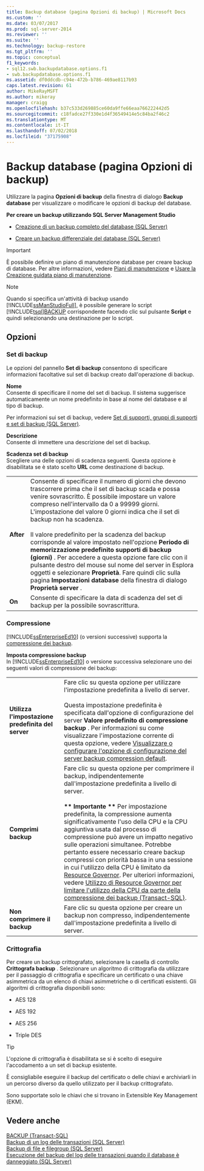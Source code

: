 ```yaml
---
title: Backup database (pagina Opzioni di backup) | Microsoft Docs
ms.custom: ''
ms.date: 03/07/2017
ms.prod: sql-server-2014
ms.reviewer: ''
ms.suite: ''
ms.technology: backup-restore
ms.tgt_pltfrm: ''
ms.topic: conceptual
f1_keywords:
- sql12.swb.backupdatabase.options.f1
- swb.backupdatabase.options.f1
ms.assetid: df0ddcdb-c94e-472b-b786-469ae8117b93
caps.latest.revision: 61
author: MikeRayMSFT
ms.author: mikeray
manager: craigg
ms.openlocfilehash: b37c533d269885ce60da9ffe66eaa766222442d5
ms.sourcegitcommit: c18fadce27f330e1d4f36549414e5c84ba2f46c2
ms.translationtype: MT
ms.contentlocale: it-IT
ms.lasthandoff: 07/02/2018
ms.locfileid: "37175908"
---
```

# <a name="back-up-database-backup-options-page"></a>Backup database (pagina Opzioni di backup)
  Utilizzare la pagina  **Opzioni di backup** della finestra di dialogo **Backup database** per visualizzare o modificare le opzioni di backup del database.  
  
 **Per creare un backup utilizzando SQL Server Management Studio**  
  
-   [Creazione di un backup completo del database &#40;SQL Server&#41;](create-a-full-database-backup-sql-server.md)  
  
-   [Creare un backup differenziale del database &#40;SQL Server&#41;](create-a-differential-database-backup-sql-server.md)  
  
> [!IMPORTANT]  
>  È possibile definire un piano di manutenzione database per creare backup di database. Per altre informazioni, vedere [Piani di manutenzione](../maintenance-plans/maintenance-plans.md) e [Usare la Creazione guidata piano di manutenzione](../maintenance-plans/use-the-maintenance-plan-wizard.md).  
  
> [!NOTE]  
>  Quando si specifica un'attività di backup usando [!INCLUDE[ssManStudioFull](../../includes/ssmanstudiofull-md.md)], è possibile generare lo script [!INCLUDE[tsql](../../includes/tsql-md.md)][BACKUP](/sql/t-sql/statements/backup-transact-sql) corrispondente facendo clic sul pulsante **Script** e quindi selezionando una destinazione per lo script.  
  
## <a name="options"></a>Opzioni  
  
### <a name="backup-set"></a>Set di backup  
 Le opzioni del pannello **Set di backup** consentono di specificare informazioni facoltative sul set di backup creato dall'operazione di backup.  
  
 **Nome**  
 Consente di specificare il nome del set di backup. Il sistema suggerisce automaticamente un nome predefinito in base al nome del database e al tipo di backup.  
  
 Per informazioni sui set di backup, vedere [Set di supporti, gruppi di supporti e set di backup &#40;SQL Server&#41;](media-sets-media-families-and-backup-sets-sql-server.md).  
  
 **Descrizione**  
 Consente di immettere una descrizione del set di backup.  
  
 **Scadenza set di backup**  
 Scegliere una delle opzioni di scadenza seguenti. Questa opzione è disabilitata se è stato scelto **URL** come destinazione di backup.  
  
|||  
|-|-|  
|**After**|Consente di specificare il numero di giorni che devono trascorrere prima che il set di backup scada e possa venire sovrascritto. È possibile impostare un valore compreso nell'intervallo da 0 a 99999 giorni. L'impostazione del valore 0 giorni indica che il set di backup non ha scadenza.<br /><br /> Il valore predefinito per la scadenza del backup corrisponde al valore impostato nell'opzione **Periodo di memorizzazione predefinito supporti di backup (giorni)** . Per accedere a questa opzione fare clic con il pulsante destro del mouse sul nome del server in Esplora oggetti e selezionare **Proprietà**. Fare quindi clic sulla pagina **Impostazioni database** della finestra di dialogo **Proprietà server** .|  
|**On**|Consente di specificare la data di scadenza del set di backup per la possibile sovrascrittura.|  
  
### <a name="compression"></a>Compressione  
 [!INCLUDE[ssEnterpriseEd10](../../../includes/ssenterpriseed10-md.md)] (o versioni successive) supporta la [compressione dei backup](backup-compression-sql-server.md).  
  
 **Imposta compressione backup**  
 In [!INCLUDE[ssEnterpriseEd10](../../../includes/ssenterpriseed10-md.md)] o versione successiva selezionare uno dei seguenti valori di compressione dei backup:  
  
|||  
|-|-|  
|**Utilizza l'impostazione predefinita del server**|Fare clic su questa opzione per utilizzare l'impostazione predefinita a livello di server.<br /><br /> Questa impostazione predefinita è specificata dall'opzione di configurazione del server **Valore predefinito di compressione backup** . Per informazioni su come visualizzare l'impostazione corrente di questa opzione, vedere [Visualizzare o configurare l'opzione di configurazione del server backup compression default](../../database-engine/configure-windows/view-or-configure-the-backup-compression-default-server-configuration-option.md).|  
|**Comprimi backup**|Fare clic su questa opzione per comprimere il backup, indipendentemente dall'impostazione predefinita a livello di server.<br /><br /> **\*\* Importante \*\*** Per impostazione predefinita, la compressione aumenta significativamente l'uso della CPU e la CPU aggiuntiva usata dal processo di compressione può avere un impatto negativo sulle operazioni simultanee. Potrebbe pertanto essere necessario creare backup compressi con priorità bassa in una sessione in cui l'utilizzo della CPU è limitato da [Resource Governor](../resource-governor/resource-governor.md). Per ulteriori informazioni, vedere [Utilizzo di Resource Governor per limitare l'utilizzo della CPU da parte della compressione dei backup &#40;Transact-SQL&#41;](use-resource-governor-to-limit-cpu-usage-by-backup-compression-transact-sql.md).|  
|**Non comprimere il backup**|Fare clic su questa opzione per creare un backup non compresso, indipendentemente dall'impostazione predefinita a livello di server.|  
  
### <a name="encryption"></a>Crittografia  
 Per creare un backup crittografato, selezionare la casella di controllo **Crittografa backup** . Selezionare un algoritmo di crittografia da utilizzare per il passaggio di crittografia e specificare un certificato o una chiave asimmetrica da un elenco di chiavi asimmetriche o di certificati esistenti. Gli algoritmi di crittografia disponibili sono:  
  
-   AES 128  
  
-   AES 192  
  
-   AES 256  
  
-   Triple DES  
  
> [!TIP]  
>  L'opzione di crittografia è disabilitata se si è scelto di eseguire l'accodamento a un set di backup esistente.  
>   
>  È consigliabile eseguire il backup del certificato o delle chiavi e archiviarli in un percorso diverso da quello utilizzato per il backup crittografato.  
>   
>  Sono supportate solo le chiavi che si trovano in Extensible Key Management (EKM).  
  
## <a name="see-also"></a>Vedere anche  
 [BACKUP &#40;Transact-SQL&#41;](/sql/t-sql/statements/backup-transact-sql)   
 [Backup di un log delle transazioni &#40;SQL Server&#41;](back-up-a-transaction-log-sql-server.md)   
 [Backup di file e filegroup &#40;SQL Server&#41;](back-up-files-and-filegroups-sql-server.md)   
 [Esecuzione del backup del log delle transazioni quando il database è danneggiato &#40;SQL Server&#41;](back-up-the-transaction-log-when-the-database-is-damaged-sql-server.md)  
  
  

